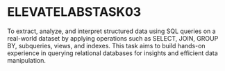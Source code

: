# ELEVATELABSTASK03
To extract, analyze, and interpret structured data using SQL queries on a real-world dataset by applying operations such as SELECT, JOIN, GROUP BY, subqueries, views, and indexes. This task aims to build hands-on experience in querying relational databases for insights and efficient data manipulation.
